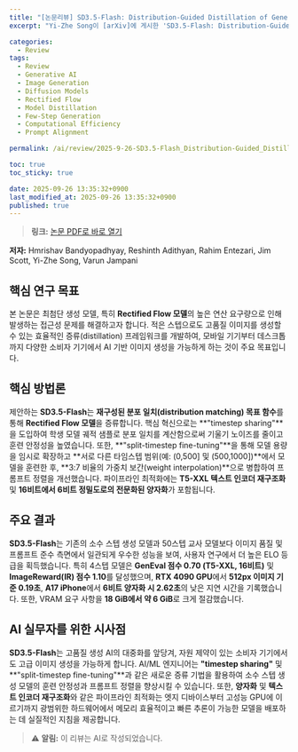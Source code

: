 ```yaml
---
title: "[논문리뷰] SD3.5-Flash: Distribution-Guided Distillation of Generative Flows"
excerpt: "Yi-Zhe Song이 [arXiv]에 게시한 'SD3.5-Flash: Distribution-Guided Distillation of Generative Flows' 논문에 대한 자세한 리뷰입니다."

categories:
  - Review
tags:
  - Review
  - Generative AI
  - Image Generation
  - Diffusion Models
  - Rectified Flow
  - Model Distillation
  - Few-Step Generation
  - Computational Efficiency
  - Prompt Alignment

permalink: /ai/review/2025-9-26-SD3.5-Flash_Distribution-Guided_Distillation_of_Generative_Flows/

toc: true
toc_sticky: true

date: 2025-09-26 13:35:32+0900
last_modified_at: 2025-09-26 13:35:32+0900
published: true
---
```

> **링크:** [논문 PDF로 바로 열기](https://arxiv.org/abs/2509.21318)

**저자:** Hmrishav Bandyopadhyay, Reshinth Adithyan, Rahim Entezari, Jim Scott, Yi-Zhe Song, Varun Jampani



## 핵심 연구 목표
본 논문은 최첨단 생성 모델, 특히 **Rectified Flow 모델**의 높은 연산 요구량으로 인해 발생하는 접근성 문제를 해결하고자 합니다. 적은 스텝으로도 고품질 이미지를 생성할 수 있는 효율적인 증류(distillation) 프레임워크를 개발하여, 모바일 기기부터 데스크톱까지 다양한 소비자 기기에서 AI 기반 이미지 생성을 가능하게 하는 것이 주요 목표입니다.

## 핵심 방법론
제안하는 **SD3.5-Flash**는 **재구성된 분포 일치(distribution matching) 목표 함수**를 통해 **Rectified Flow 모델**을 증류합니다. 핵심 혁신으로는 **"timestep sharing"**을 도입하여 학생 모델 궤적 샘플로 분포 일치를 계산함으로써 기울기 노이즈를 줄이고 훈련 안정성을 높였습니다. 또한, **"split-timestep fine-tuning"**을 통해 모델 용량을 임시로 확장하고 **서로 다른 타임스텝 범위(예: (0,500] 및 (500,1000])**에서 모델을 훈련한 후, **3:7 비율의 가중치 보간(weight interpolation)**으로 병합하여 프롬프트 정렬을 개선했습니다. 파이프라인 최적화에는 **T5-XXL 텍스트 인코더 재구조화** 및 **16비트에서 6비트 정밀도로의 전문화된 양자화**가 포함됩니다.

## 주요 결과
**SD3.5-Flash**는 기존의 소수 스텝 생성 모델과 50스텝 교사 모델보다 이미지 품질 및 프롬프트 준수 측면에서 일관되게 우수한 성능을 보여, 사용자 연구에서 더 높은 ELO 등급을 획득했습니다. 특히 4스텝 모델은 **GenEval 점수 0.70 (T5-XXL, 16비트)** 및 **ImageReward(IR) 점수 1.10**를 달성했으며, **RTX 4090 GPU**에서 **512px 이미지 기준 0.19초**, **A17 iPhone**에서 **6비트 양자화 시 2.62초**의 낮은 지연 시간을 기록했습니다. 또한, VRAM 요구 사항을 **18 GiB에서 약 6 GiB**로 크게 절감했습니다.

## AI 실무자를 위한 시사점
**SD3.5-Flash**는 고품질 생성 AI의 대중화를 앞당겨, 자원 제약이 있는 소비자 기기에서도 고급 이미지 생성을 가능하게 합니다. AI/ML 엔지니어는 **"timestep sharing"** 및 **"split-timestep fine-tuning"**과 같은 새로운 증류 기법을 활용하여 소수 스텝 생성 모델의 훈련 안정성과 프롬프트 정렬을 향상시킬 수 있습니다. 또한, **양자화** 및 **텍스트 인코더 재구조화**와 같은 파이프라인 최적화는 엣지 디바이스부터 고성능 GPU에 이르기까지 광범위한 하드웨어에서 메모리 효율적이고 빠른 추론이 가능한 모델을 배포하는 데 실질적인 지침을 제공합니다.

> ⚠️ **알림:** 이 리뷰는 AI로 작성되었습니다.